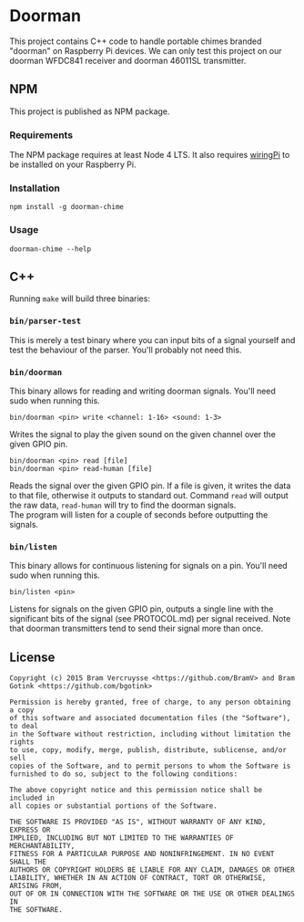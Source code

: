 # Doorman

This project contains C++ code to handle portable chimes branded "doorman" on
Raspberry Pi devices.
We can only test this project on our doorman WFDC841 receiver and doorman 46011SL
transmitter.

## NPM

This project is published as NPM package.

### Requirements

The NPM package requires at least Node 4 LTS. It also requires [wiringPi][wpi]
to be installed on your Raspberry Pi.

### Installation

```
npm install -g doorman-chime
```

### Usage

```
doorman-chime --help
```

## C++

Running `make` will build three binaries:

### `bin/parser-test`

This is merely a test binary where you can input bits of a signal yourself and
test the behaviour of the parser. You'll probably not need this.

### `bin/doorman`

This binary allows for reading and writing doorman signals. You'll need sudo
when running this.

```
bin/doorman <pin> write <channel: 1-16> <sound: 1-3>
```

Writes the signal to play the given sound on the given channel over the given
GPIO pin.

```
bin/doorman <pin> read [file]
bin/doorman <pin> read-human [file]
```

Reads the signal over the given GPIO pin. If a file is given, it writes the data
to that file, otherwise it outputs to standard out. Command `read` will output
the raw data, `read-human` will try to find the doorman signals.  
The program will listen for a couple of seconds before outputting the signals.

### `bin/listen`

This binary allows for continuous listening for signals on a pin. You'll need
sudo when running this.

```
bin/listen <pin>
```

Listens for signals on the given GPIO pin, outputs a single line with the
significant bits of the signal (see PROTOCOL.md) per signal received. Note that
doorman transmitters tend to send their signal more than once.

## License

```
Copyright (c) 2015 Bram Vercruysse <https://github.com/BramV> and Bram Gotink <https://github.com/bgotink>

Permission is hereby granted, free of charge, to any person obtaining a copy
of this software and associated documentation files (the "Software"), to deal
in the Software without restriction, including without limitation the rights
to use, copy, modify, merge, publish, distribute, sublicense, and/or sell
copies of the Software, and to permit persons to whom the Software is
furnished to do so, subject to the following conditions:

The above copyright notice and this permission notice shall be included in
all copies or substantial portions of the Software.

THE SOFTWARE IS PROVIDED "AS IS", WITHOUT WARRANTY OF ANY KIND, EXPRESS OR
IMPLIED, INCLUDING BUT NOT LIMITED TO THE WARRANTIES OF MERCHANTABILITY,
FITNESS FOR A PARTICULAR PURPOSE AND NONINFRINGEMENT. IN NO EVENT SHALL THE
AUTHORS OR COPYRIGHT HOLDERS BE LIABLE FOR ANY CLAIM, DAMAGES OR OTHER
LIABILITY, WHETHER IN AN ACTION OF CONTRACT, TORT OR OTHERWISE, ARISING FROM,
OUT OF OR IN CONNECTION WITH THE SOFTWARE OR THE USE OR OTHER DEALINGS IN
THE SOFTWARE.
```

[wpi]: http://wiringpi.com/
